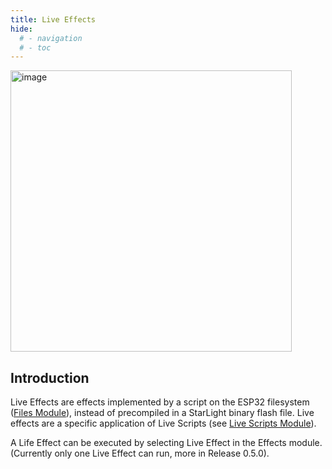 ```yaml
---
title: Live Effects
hide:
  # - navigation
  # - toc
---
```


<img width="450" alt="image" src="https://github.com/user-attachments/assets/418fb6ee-3580-456e-97e0-9344a0d13fac">

## Introduction

Live Effects are effects implemented by a script on the ESP32 filesystem ([Files Module](/StarDocs/SysMod/SysModFiles)), instead of precompiled in a StarLight binary flash file. Live effects are a specific application of Live Scripts (see [Live Scripts Module](/StarDocs/UserMod/UserModLiveScripts)).

A Life Effect can be executed by selecting Live Effect in the Effects module. (Currently only one Live Effect can run, more in Release 0.5.0).
